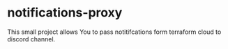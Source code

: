 # notifications-proxy

This small project allows You to pass notitifcations form terraform cloud to discord channel.
